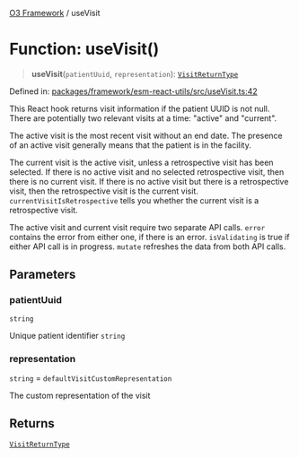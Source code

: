 [O3 Framework](../API.md) / useVisit

# Function: useVisit()

> **useVisit**(`patientUuid`, `representation`): [`VisitReturnType`](../interfaces/VisitReturnType.md)

Defined in: [packages/framework/esm-react-utils/src/useVisit.ts:42](https://github.com/habeshabro/openmrs-esm-core/blob/main/packages/framework/esm-react-utils/src/useVisit.ts#L42)

This React hook returns visit information if the patient UUID is not null. There are
potentially two relevant visits at a time: "active" and "current".

The active visit is the most recent visit without an end date. The presence of an active
visit generally means that the patient is in the facility.

The current visit is the active visit, unless a retrospective visit has been selected.
If there is no active visit and no selected retrospective visit, then there is no
current visit. If there is no active visit but there is a retrospective visit, then
the retrospective visit is the current visit. `currentVisitIsRetrospective` tells you
whether the current visit is a retrospective visit.

The active visit and current visit require two separate API calls. `error` contains
the error from either one, if there is an error. `isValidating` is true if either
API call is in progress. `mutate` refreshes the data from both API calls.

## Parameters

### patientUuid

`string`

Unique patient identifier `string`

### representation

`string` = `defaultVisitCustomRepresentation`

The custom representation of the visit

## Returns

[`VisitReturnType`](../interfaces/VisitReturnType.md)
